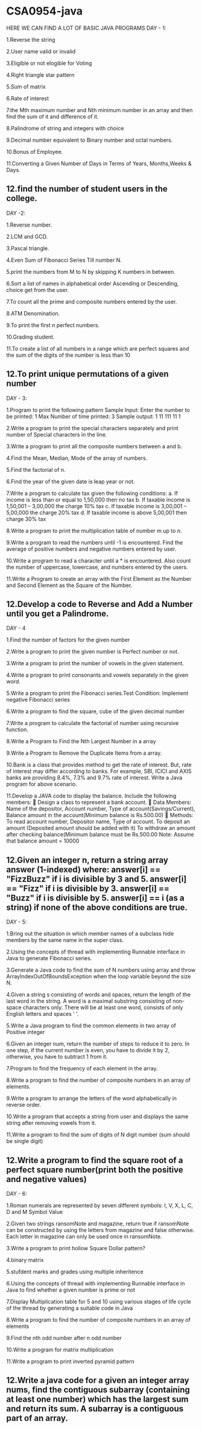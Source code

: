 # CSA0954-java
HERE WE CAN FIND A LOT OF BASIC JAVA PROGRAMS
DAY - 1:

1.Reverse the string 

2.User name valid or invalid

3.Eligible or not elogible for Voting

4.Right triangle star pattern

5.Sum of matrix 

6.Rate of interest

7.the Mth maximum number and Nth minimum number in an array and then find the sum of it and difference of it. 

8.Palindrome of string and integers with choice 

9.Decimal number equivalent to Binary number and octal numbers. 

10.Bonus of Employee.

11.Converting a Given Number of Days in Terms of Years, Months,Weeks & Days. 

12.find the number of student users in the college.
-------------------------------------------------------------------------------------------------------------------------------------------------------------------------
DAY -2:

1.Reverse number.

2.LCM and GCD.

3.Pascal triangle.

4.Even Sum of Fibonacci Series Till number N. 

5.print the numbers from M to N by skipping K numbers in between.

6.Sort a list of names in alphabetical order Ascending or Descending, choice get from the user.

7.To count all the prime and composite numbers entered by the user. 

8.ATM Denomination. 

9.To print the first n perfect numbers. 

10.Grading student.

11.To create a list of all numbers in a range which are perfect squares and the sum of the digits of the number is less than 10

12.To print unique permutations of a given number
--------------------------------------------------------------------------------------------------------------------------------------------------------------------------
DAY - 3:

1.Program to print the following pattern Sample Input: Enter the number to be printed: 1 Max Number of time printed: 3 Sample output: 1 11 111 11 1

2.Write a program to print the special characters separately and print number of Special characters in the line.

3.Write a program to print all the composite numbers between a and b.

4.Find the Mean, Median, Mode of the array of numbers.

5.Find the factorial of n.

6.Find the year of the given date is leap year or not.

7.Write a program to calculate tax given the following conditions: a. If income is less than or equal to 1,50,000 then no tax b. If taxable income is 1,50,001 – 3,00,000 the charge 10% tax c. If taxable income is 3,00,001 – 5,00,000 the charge 20% tax d. If taxable income is above 5,00,001 then charge 30% tax

8.Write a program to print the multiplication table of number m up to n.

9.Write a program to read the numbers until -1 is encountered. Find the average of positive numbers and negative numbers entered by user.

10.Write a program to read a character until a * is encountered. Also count the number of uppercase, lowercase, and numbers entered by the users.

11.Write a Program to create an array with the First Element as the Number and Second Element as the Square of the Number.

12.Develop a code to Reverse and Add a Number until you get a Palindrome.
----------------------------------------------------------------------------------------------------------------------------------------------------------------------------------------------------------------------------------------------------------------------------------------------------------------------------------------------------
DAY - 4

1.Find the number of factors for the given number

2.Write a program to print the given number is Perfect number or not.

3.Write a program to print the number of vowels in the given statement.

4.Write a program to print consonants and vowels separately in the given word.

5.Write a program to print the Fibonacci series.Test Condition: Implement negative Fibonacci series

6.Write a program to find the square, cube of the given decimal number

7.Write a program to calculate the factorial of number using recursive function.

8.Write a Program to Find the Nth Largest Number in a array

9.Write a Program to Remove the Duplicate Items from a array.

10.Bank is a class that provides method to get the rate of interest. But, rate of interest may differ according to banks. For example, SBI, ICICI and AXIS banks are providing 8.4%, 7.3% and 9.7% rate of interest. Write a Java program for above scenario.

11.Develop a JAVA code to display the balance. Include the following members:  Design a class to represent a bank account.  Data Members: Name of the depositor, Account number, Type of account(Savings/Current), Balance amount in the account(Minimum balance is Rs.500.00)  Methods:
To read account number, Depositor name, Type of account.
To deposit an amount (Deposited amount should be added with it)
To withdraw an amount after checking balance(Minimum balance must be Rs.500.00 Note: Assume that balance amount = 10000

12.Given an integer n, return a string array answer (1-indexed) where: answer[i] == "FizzBuzz" if i is divisible by 3 and 5. answer[i] == "Fizz" if i is divisible by 3. answer[i] == "Buzz" if i is divisible by 5. answer[i] == i (as a string) if none of the above conditions are true.
-----------------------------------------------------------------------------------------------------------------------------------------------------------------------------------------------------------------------------------------------------------------------------------------------------------------------
DAY - 5:

1.Bring out the situation in which member names of a subclass hide members by the same name in the super class.

2.Using the concepts of thread with implementing Runnable interface in Java to generate Fibonacci series.

3.Generate a Java code to find the sum of N numbers using array and throw ArrayIndexOutOfBoundsException when the loop variable beyond the size N.

4.Given a string s consisting of words and spaces, return the length of the last word in the string. A word is a maximal substring consisting of non-space characters only. There will be at least one word, consists of only English letters and spaces ' '.

5.Write a Java program to find the common elements in two array of Positive integer

6.Given an integer num, return the number of steps to reduce it to zero. In one step, if the current number is even, you have to divide it by 2, otherwise, you have to subtract 1 from it.

7.Program to find the frequency of each element in the array.

8.Write a program to find the number of composite numbers in an array of elements.

9.Write a program to arrange the letters of the word alphabetically in reverse order.

10.Write a program that accepts a string from user and displays the same string after removing vowels from it.

11.Write a program to find the sum of digits of N digit number (sum should be single digit)

12.Write a program to find the square root of a perfect square number(print both the positive and negative values)
-----------------------------------------------------------------------------------------------------------------------------------------------------------------------------------------------------------------------------------------
DAY - 6:

1.Roman numerals are represented by seven different symbols: I, V, X, L, C, D and M Symbol Value

2.Given two strings ransomNote and magazine, return true if ransomNote can be constructed by using the letters from magazine and false otherwise. Each letter in magazine can only be used once in ransomNote.

3.Write a program to print hollow Square Dollar pattern?

4.binary matrix

5.stufdent marks and grades using multiple inheritence

6.Using the concepts of thread with implementing Runnable interface in Java to find whether a given number is prime or not

7.Display Multiplication table for 5 and 10 using various stages of life cycle of the thread by generating a suitable code in Java 

8.Write a program to find the number of composite numbers in an array of elements

9.Find the nth odd number after n odd number

10.Write a program for matrix multiplication

11.Write a program to print inverted pyramid pattern

12.Write a java code for a given an integer array nums, find the contiguous subarray (containing at least one number) which has the largest sum and return its sum. A subarray is a contiguous part of an array.
--------------------------------------------------------------------------------------------------------------------------------------------------------------------
